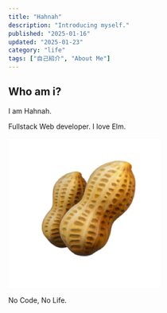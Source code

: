 ```yaml
---
title: "Hahnah"
description: "Introducing myself."
published: "2025-01-16"
updated: "2025-01-23"
category: "life"
tags: ["自己紹介", "About Me"]
---
```


## Who am i?

I am Hahnah.

Fullstack Web developer. I love Elm.

![nuts](/content/life-blog/aaa/assets/nuts.png)

No Code, No Life.
